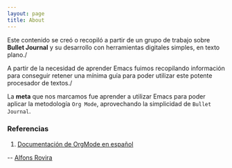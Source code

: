 ```yaml
---
layout: page
title: About
---
```


Este contenido se creó o recopiló a partir de un grupo de trabajo sobre **Bullet Journal** y su desarrollo con herramientas digitales simples, en texto plano./

A partir de la necesidad de aprender Emacs fuimos recopilando información para conseguir retener una mínima guía para poder utilizar este potente procesador de textos./

La **meta** que nos marcamos fue aprender a utilizar Emacs para poder aplicar la metodología `Org Mode`, aprovechando la simplicidad de `Bullet Journal`.

### Referencias

1. [Documentación de OrgMode en español](http://www.davidam.com/docu/orgguide.es.html)

-- <a href="https://inclusa.github.io/">Alfons Rovira</a>

